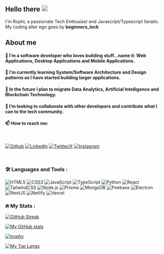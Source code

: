 <div id="greeting" align="left">
  <h2><b size="30px">Hello there </b><img src="https://em-content.zobj.net/thumbs/120/apple/354/waving-hand_medium-dark-skin-tone_1f44b-1f3fe_1f3fe.png" width="20"></h2>
</div>

<div id="header" align="left">
   I'm Rophi; a passionate Tech Enthusiast and Javascript/Typescript fanatic. 
</div>

<div id="header" align="left">
   My coding alter ego  goes by <strong>beginners_lock</strong>
</div>

## About me

####  👀 I’m a software developer who loves building stuff...name it: Web Applications, Desktop Applications and Mobile Applications.
####  🌱 I’m currently learning System/Software Architecture and Design patterns as I have started building larger applications.
####  🔮 In the future I plan to migrate Data Analytics, Artificial Intelligence and Blockchain Technology.
####  💞️ I’m looking to collaborate with other developers and contribute what I can to the tech community.
####  📫 How to reach me:

<br/>

[<img src="https://img.shields.io/badge/GitHub-000000?style=for-the-badge&logo=GitHub&logoColor=white" alt="Github"/>](https://github.com/beginners-lock)
[<img src="https://img.shields.io/badge/Linkedin-0e76a8?style=for-the-badge&logo=Linkedin&logoColor=white" alt="LinkedIn"/>](https://ng.linkedin.com/in/rophi-chukwu)
[<img src="https://img.shields.io/badge/Twitter/X-000000?style=for-the-badge&logo=X&logoColor=white" alt="Twitter/X"/>](https://x.com/beginners_lock)
[<img src="https://img.shields.io/badge/Instagram-ff0069?style=for-the-badge&logo=Instagram&logoColor=white" alt="Instagram"/>](https://www.instagram.com/beginners_lock/)

<br/>
 
### :hammer_and_wrench: Languages and Tools :

![HTML5](https://img.shields.io/badge/HTML5-e34f26?style=for-the-badge&logo=HTML5&logoColor=white)
![CSS3](https://img.shields.io/badge/CSS3-1572B6?style=for-the-badge&logo=CSS3&logoColor=white)
![JavaScript](https://img.shields.io/badge/JavaScript-F7DF1E?style=for-the-badge&logo=JavaScript&logoColor=white)
![TypeScript](https://img.shields.io/badge/TypeScript-3178C6?style=for-the-badge&logo=TypeScript&logoColor=white)
![Python](https://img.shields.io/badge/Python-3776AB?style=for-the-badge&logo=Python&logoColor=white)
![React](https://img.shields.io/badge/React-61DAFB?style=for-the-badge&logo=React&logoColor=white)
![TailwindCSS](https://img.shields.io/badge/TailwindCSS-06B6D4?style=for-the-badge&logo=TailwindCSS&logoColor=white)
![Node.js](https://img.shields.io/badge/Nodejs-5FA04E?style=for-the-badge&logo=Node.js&logoColor=white)
![Prisma](https://img.shields.io/badge/Prisma-2D3748?style=for-the-badge&logo=Prisma&logoColor=white)
![MongoDB](https://img.shields.io/badge/MongoDB-47A248?style=for-the-badge&logo=MongoDB&logoColor=white)
![Firebase](https://img.shields.io/badge/Firebase-DD2C00?style=for-the-badge&logo=Firebase&logoColor=white)
![Electron](https://img.shields.io/badge/Electron-47848F?style=for-the-badge&logo=Electron&logoColor=white)
![NextJS](https://img.shields.io/badge/NextJS-000000?style=for-the-badge&logo=Next.js&logoColor=white)
![Netlify](https://img.shields.io/badge/Netlify-00C7B7?style=for-the-badge&logo=Netlify&logoColor=white)
![Vercel](https://img.shields.io/badge/Vercel-000000?style=for-the-badge&logo=Vercel&logoColor=white)


### :fire: My Stats :
<!---[![My GitHub Streak](http://github-readme-streak-stats.herokuapp.com?user=beginners-lock)](https://git.io/streak-stats)--->
[![GitHub Streak](https://streak-stats.demolab.com/?user=beginners-lock)](https://git.io/streak-stats)

[![My GitHub stats](https://github-readme-stats.vercel.app/api?username=beginners-lock&cache_seconds=7200)](https://github.com/beginners-lock/github-readme-stats)

[![trophy](https://github-profile-trophy.vercel.app/?username=beginners-lock)](https://github.com/beginners-lock/github-profile-trophy)

[![My Top Langs](https://github-readme-stats.vercel.app/api/top-langs/?username=beginners-lock)](https://github.com/beginners-lock/github-readme-stats)


<!---
beginners-lock/beginners-lock is a ✨ special ✨ repository because its `README.md` (this file) appears on your GitHub profile.
You can click the Preview link to take a look at your changes.
--->
